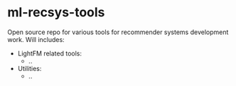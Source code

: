 # ml-recsys-tools

Open source repo for various tools for recommender systems development work.
Will includes:
- LightFM related tools:
  - ..
- Utilities:
  - ..
 
 
